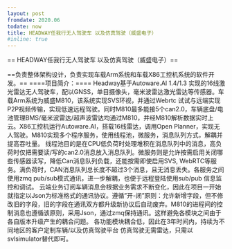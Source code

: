 ```yaml
---
layout: post
fromdate: 2020.06
todate: now 
title: HEADWAY任我行无人驾驶车 以及仿真驾驶（威盛电子）
#inline: true
---
```

== HEADWAY任我行无人驾驶车 以及仿真驾驶（威盛电子）==

==负责整体架构设计，负责实现车载Arm系统和车载X86工控机系统的软件开发。==
====项目简介：====
Headway基于Autoware.AI 1.4/1.3 实现的16线激光雷达无人驾驶车，配以GNSS，单目摄像头，毫米波雷达激光雷达等传感器。车载Arm系统为威盛M810，该系统实现SVS环视，并通过Webrtc 试试与远端实现P2P视频传输，实现低速远程驾驶。同时M810最多能接5个can2.0，车辆底盘/电池管理BMS/毫米波雷达/超声波雷达均通过M810，并经M810解析数据实时上云。X86工控机运行Autoware.AI，搭载16线雷达，调用Open Planner，实现无人驾驶。M810实现多个程序服务，使用线程池，微服务，消息队列方式，解耦并提高吞吐量。
线程池目的是在CPU低负荷时处理堆积在消息队列中的消息，高负荷时仅把需要读/写的can2.0消息放入消息队列。微服务则是允许按需启用关闭哪些传感器读写，降低Can消息队列负载，还能按需即使启用SVS, WebRTC等服务。满负荷时，CAN消息队列总长度不超过3个消息，且无消息丢失。各服务之间使用zmq  pub/sub模式通讯，进一步解耦，也便于远程登陆使用sub/pub 信息监控和调试。
云端业务订阅车辆消息会根据业务需求不断变化，因此在项目一开始就指定以Json为标准格式的通讯协议。遵循”开-闭”原则：允许新增字段，但不修改旧的字段，旧的字段在通讯双方都升级新协议后自动废弃。M810的进程间的控制消息也遵循该原则，采用Json，通过zmq保持通讯。这样避免各模块之间由于各自版本升级产生的耦合问题。
各功能模块耦合低，因此在3年时间内，持续为不同地区的客户定制车辆/以及仿真驾驶平台
仿真驾驶无需雷达，只需以svlsimulator替代即可。
